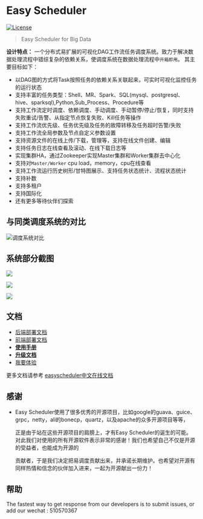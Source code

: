 # Easy Scheduler

[![License](https://img.shields.io/badge/license-Apache%202-4EB1BA.svg)](https://www.apache.org/licenses/LICENSE-2.0.html)

> Easy Scheduler for Big Data

**设计特点：** 一个分布式易扩展的可视化DAG工作流任务调度系统。致力于解决数据处理流程中错综复杂的依赖关系，使调度系统在数据处理流程中`开箱即用`。 其主要目标如下：

* 以DAG图的方式将Task按照任务的依赖关系关联起来，可实时可视化监控任务的运行状态
* 支持丰富的任务类型：Shell、MR、Spark、SQL\(mysql、postgresql、hive、sparksql\),Python,Sub\_Process、Procedure等
* 支持工作流定时调度、依赖调度、手动调度、手动暂停/停止/恢复，同时支持失败重试/告警、从指定节点恢复失败、Kill任务等操作
* 支持工作流优先级、任务优先级及任务的故障转移及任务超时告警/失败
* 支持工作流全局参数及节点自定义参数设置
* 支持资源文件的在线上传/下载，管理等，支持在线文件创建、编辑
* 支持任务日志在线查看及滚动、在线下载日志等
* 实现集群HA，通过Zookeeper实现Master集群和Worker集群去中心化
* 支持对`Master/Worker` cpu load，memory，cpu在线查看
* 支持工作流运行历史树形/甘特图展示、支持任务状态统计、流程状态统计
* 支持补数
* 支持多租户
* 支持国际化
* 还有更多等待伙伴们探索

## 与同类调度系统的对比

![&#x8C03;&#x5EA6;&#x7CFB;&#x7EDF;&#x5BF9;&#x6BD4;](http://geek.analysys.cn/static/upload/47/2019-03-01/9609ca82-cf8b-4d91-8dc0-0e2805194747.jpeg)

## 系统部分截图

![](http://geek.analysys.cn/static/upload/221/2019-03-29/0a9dea80-fb02-4fa5-a812-633b67035ffc.jpeg)

![](http://geek.analysys.cn/static/upload/221/2019-04-01/83686def-a54f-4169-8cae-77b1f8300cc1.png)

![](http://geek.analysys.cn/static/upload/221/2019-03-29/83c937c7-1793-4d7a-aa28-b98460329fe0.jpeg)

## 文档

* [后端部署文档](https://analysys.github.io/easyscheduler_docs_cn/后端部署文档.html)
* [前端部署文档](https://analysys.github.io/easyscheduler_docs_cn/前端部署文档.html)
* [**使用手册**](https://analysys.github.io/easyscheduler_docs_cn/系统使用手册.html?_blank)
* [**升级文档**](https://analysys.github.io/easyscheduler_docs_cn/升级文档.html?_blank)
* [我要体验](http://52.82.13.76:8888)

更多文档请参考 [easyscheduler中文在线文档](https://analysys.github.io/easyscheduler_docs_cn/)

## 感谢

* Easy Scheduler使用了很多优秀的开源项目，比如google的guava、guice、grpc，netty，ali的bonecp，quartz，以及apache的众多开源项目等等，

  正是由于站在这些开源项目的肩膀上，才有Easy Scheduler的诞生的可能。对此我们对使用的所有开源软件表示非常的感谢！我们也希望自己不仅是开源的受益者，也能成为开源的

  贡献者，于是我们决定把易调度贡献出来，并承诺长期维护。也希望对开源有同样热情和信念的伙伴加入进来，一起为开源献出一份力！

## 帮助

The fastest way to get response from our developers is to submit issues, or add our wechat : 510570367

